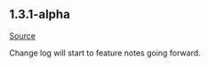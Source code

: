 ## 1.3.1-alpha

[Source](https://github.com/dmikey/syr/releases/tag/1.3.1-alpha)

Change log will start to feature notes going forward.